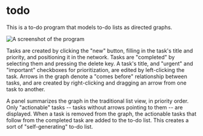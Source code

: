 # todo

This is a to-do program that models to-do lists as directed graphs.

![A screenshot of the program](https://raw.githubusercontent.com/bopwerks/todo/master/screenshot.png)

Tasks are created by clicking the "new" button, filling in the task's title and priority, and positioning it in the network. Tasks are "completed" by selecting them and pressing the delete key. A task's title, and "urgent" and "important" checkboxes for prioritization, are edited by left-clicking the task. Arrows in the graph denote a "comes before" relationship between tasks, and are created by right-clicking and dragging an arrow from one task to another.

A panel summarizes the graph in the traditional list view, in priority order. Only "actionable" tasks -- tasks without arrows pointing to them -- are displayed. When a task is removed from the graph, the actionable tasks that follow from the completed task are added to the to-do list. This creates a sort of "self-generating" to-do list.
